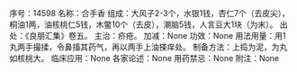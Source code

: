 序号：14598
名称：合手香
组成：大风子2-3个，水银1钱，杏仁7个（去皮尖），桐油1两，油核桃仁5钱，木鳖10个（去皮），潮脑5钱，人言豆大1块（为末）。
出处：《良朋汇集》卷五。
主治：疥疮。
加减：None
功效：None
用法用量：用1丸两手撮揉，令鼻搐其药气，再以两手上油搽痒处。
制备方法：上捣为泥，为丸如核桃大。
临床应用：None
各家论述：None
用药禁忌：None
附注：None
